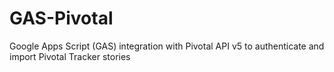 GAS-Pivotal
===========

Google Apps Script (GAS) integration with Pivotal API v5 to authenticate and import Pivotal Tracker stories
